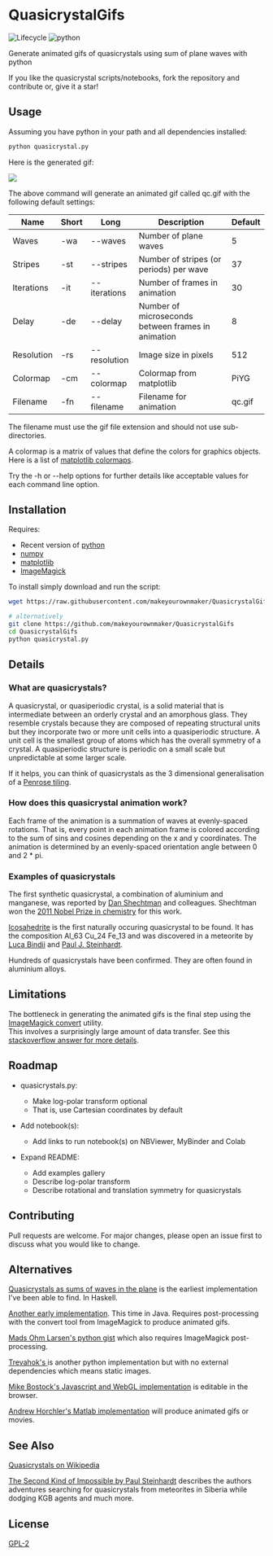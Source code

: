 # QuasicrystalGifs

![Lifecycle
](https://img.shields.io/badge/lifecycle-experimental-orange.svg?style=flat)
![python
](https://img.shields.io/badge/python-blue.svg?style=flat)

Generate animated gifs of quasicrystals using sum of plane waves with python

If you like the quasicrystal scripts/notebooks, fork the repository and contribute or, give it a star!


## Usage

Assuming you have python in your path and all dependencies installed:
```sh
python quasicrystal.py
```

Here is the generated gif:

<img src="figures/qc.gif" align="center" />

The above command will generate an animated gif called qc.gif with the following default
settings:

| Name       | Short | Long         | Description                                        | Default |
|------------|-------|--------------|----------------------------------------------------|---------|
| Waves      | -wa   | --waves      | Number of plane waves                              | 5       |
| Stripes    | -st   | --stripes    | Number of stripes (or periods) per wave            | 37      |
| Iterations | -it   | --iterations | Number of frames in animation                      | 30      |
| Delay      | -de   | --delay      | Number of microseconds between frames in animation | 8       |
| Resolution | -rs   | --resolution | Image size in pixels                               | 512     |
| Colormap   | -cm   | --colormap   | Colormap from matplotlib                           | PiYG    |
| Filename   | -fn   | --filename   | Filename for animation                             | qc.gif  |

The filename must use the gif file extension and should not use sub-directories.

A colormap is a matrix of values that define the colors for graphics objects.
Here is a list of 
[matplotlib colormaps](https://matplotlib.org/3.1.0/tutorials/colors/colormaps.html).

Try the -h or --help options for further details like acceptable values for 
each command line option.


## Installation

Requires:
 * Recent version of [python](https://www.python.org/)
 * [numpy](https://numpy.org/)
 * [matplotlib](https://matplotlib.org/)
 * [ImageMagick](https://imagemagick.org/)

[//]: # " * [Jupyter](https://jupyter.org/) "
[//]: # " One option is to clone the repository and open the notebook(s) in a local "
[//]: # " installation of Jupyter. "
[//]: # " ```sh "
[//]: # " git clone https://github.com/makeyourownmaker/QuasicrystalGifs "
[//]: # " cd QuasicrystalGifs "
[//]: # " jupyter notebook ... "
[//]: # " ``` "
[//]: # " Another option is to run the notebook(s) on NBViewer, MyBinder or Colab. "


To install simply download and run the script:
```sh
wget https://raw.githubusercontent.com/makeyourownmaker/QuasicrystalGifs/master/quasicrystals.py

# alternatively
git clone https://github.com/makeyourownmaker/QuasicrystalGifs
cd QuasicrystalGifs
python quasicrystal.py
```


[//]: # " ## Gallery "
[//]: # " Include command line args ... "


## Details

### What are quasicrystals?

A quasicrystal, or quasiperiodic crystal, is a solid material that is 
intermediate between an orderly crystal and an amorphous glass.  They
resemble crystals because they are composed of repeating structural units 
but they incorporate two or more unit cells into a quasiperiodic structure.
A unit cell is the smallest group of atoms which has the overall symmetry of 
a crystal.  A quasiperiodic structure is periodic on a small scale but 
unpredictable at some larger scale.

If it helps, you can think of quasicrystals as the 3 dimensional
generalisation of a 
[Penrose tiling](https://en.wikipedia.org/wiki/Penrose_tiling).


### How does this quasicrystal animation work?

Each frame of the animation is a summation of waves at evenly-spaced 
rotations.  That is, every point in each animation frame is colored according 
to the sum of sins and cosines depending on the x and y coordinates.  The 
animation is determined by an evenly-spaced orientation angle between 0 and 
2 * pi.


### Examples of quasicrystals

The first synthetic quasicrystal, a combination of aluminium and manganese, was 
reported by [Dan Shechtman](https://en.wikipedia.org/wiki/Dan_Shechtman) and 
colleagues.  Shechtman won the 
[2011 Nobel Prize in chemistry](https://www.nobelprize.org/prizes/chemistry/2011/press-release/) 
for this work.

[Icosahedrite](https://en.wikipedia.org/wiki/Icosahedrite) is the first
naturally occuring quasicrystal to be found.  It has the composition 
Al_63 Cu_24 Fe_13 and was discovered in a meteorite by 
[Luca Bindii](https://en.wikipedia.org/wiki/Luca_Bindi) and 
[Paul J. Steinhardt](https://en.wikipedia.org/wiki/Paul_Steinhardt).

Hundreds of quasicrystals have been confirmed. They are often found in 
aluminium alloys.


## Limitations

The bottleneck in generating the animated gifs is the final step using
the [ImageMagick convert](https://imagemagick.org/script/convert.php) utility.  
This involves a surprisingly large amount of data transfer.  See this 
[stackoverflow answer for more details](https://stackoverflow.com/a/30704560/100129).


## Roadmap

 * quasicrystals.py:
   * Make log-polar transform optional
   * That is, use Cartesian coordinates by default

 * Add notebook(s):
   * Add links to run notebook(s) on NBViewer, MyBinder and Colab

 * Expand README:
   * Add examples gallery
   * Describe log-polar transform
   * Describe rotational and translation symmetry for quasicrystals


## Contributing

Pull requests are welcome.  For major changes, please open an issue first to discuss what you would like to change.


## Alternatives

[Quasicrystals as sums of waves in the plane](http://mainisusuallyafunction.blogspot.com/2011/10/quasicrystals-as-sums-of-waves-in-plane.html)
is the earliest implementation I've been able to find.  In Haskell.

[Another early implementation](http://wealoneonearth.blogspot.com/search/label/quasicrystal).
This time in Java.  Requires post-processing with the convert tool from 
ImageMagick to produce animated gifs.

[Mads Ohm Larsen's python gist](https://gist.github.com/omegahm/e823a68c201406d32a94)
which also requires ImageMagick post-processing.

[Trevahok's ](https://github.com/Trevahok/quasicrystal-generator)
is another python implementation but with no external dependencies which means
static images.

[Mike Bostock's Javascript and WebGL implementation](https://observablehq.com/@mbostock/quasicrystals)
is editable in the browser.

[Andrew Horchler's Matlab implementation](https://github.com/horchler/quasicrystal)
will produce animated gifs or movies.


## See Also

[Quasicrystals on Wikipedia](https://en.wikipedia.org/wiki/Quasicrystal)

[The Second Kind of Impossible by Paul Steinhardt](https://www.amazon.co.uk/Second-Kind-Impossible-Extraordinary-Matter/dp/147672993X/)
describes the authors adventures searching for quasicrystals from meteorites
in Siberia while dodging KGB agents and much more.


## License

[GPL-2](https://www.gnu.org/licenses/old-licenses/gpl-2.0.en.html)
